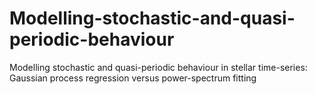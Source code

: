 # Modelling-stochastic-and-quasi-periodic-behaviour
Modelling stochastic and quasi-periodic behaviour in stellar time-series: Gaussian process regression versus power-spectrum fitting
